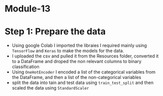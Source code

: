 # Module-13

# Step 1: Prepare the data
* Using google Colab I imported the libraies I required mainly using `TensorFlow` and `Keras` to make the models for the data.
* I uploaded the csv and pulled it from the Resources folder, converted it to a DataFrame and droped the non relevant columns to binary classification
* Using `OneHotEncoder` I encoded a list of the categorical variables from the DataFrame, and then a list of the non-categorical variables
* split the data into tain and test data using `train_test_split` and then scaled the data using `StandardScaler`
